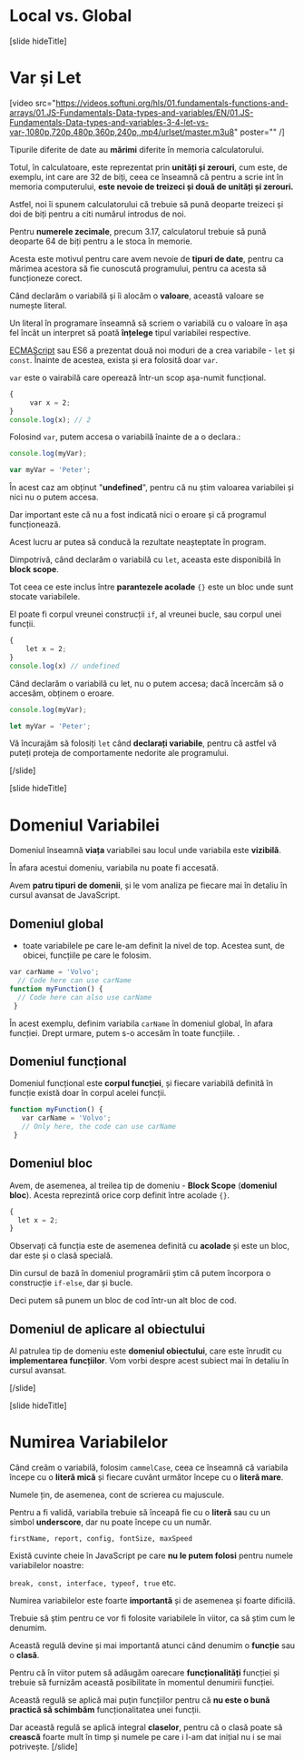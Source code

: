 # Local vs. Global

[slide hideTitle]

# Var și Let
[video src="https://videos.softuni.org/hls/01.fundamentals-functions-and-arrays/01.JS-Fundamentals-Data-types-and-variables/EN/01.JS-Fundamentals-Data-types-and-variables-3-4-let-vs-var-,1080p,720p,480p,360p,240p,.mp4/urlset/master.m3u8" poster="" /]

Tipurile diferite de date au **mărimi** diferite în memoria calculatorului.

Totul, în calculatoare, este reprezentat prin **unități și zerouri**, cum este, de exemplu, int care are 32 de biți, ceea ce înseamnă că pentru a scrie int în memoria computerului, **este nevoie de treizeci și două de unități și zerouri.**

Astfel, noi îi spunem calculatorului că trebuie să pună deoparte treizeci și doi de biți pentru a citi numărul introdus de noi.

Pentru **numerele zecimale**, precum 3.17, calculatorul trebuie să pună deoparte 64 de biți pentru a le stoca în memorie.

Acesta este motivul pentru care avem nevoie de **tipuri de date**, pentru ca mărimea acestora să fie cunoscută programului, pentru ca acesta să funcționeze corect.

Când declarăm o variabilă și îi alocăm o **valoare**, această valoare se numește literal. 

Un literal în programare înseamnă să scriem o variabilă cu o valoare în așa fel încât un interpret să poată **înțelege** tipul variabilei respective. 

[ECMAScript](https://en.wikipedia.org/wiki/ECMAScript) sau ES6 a prezentat două noi moduri de a crea variabile - `let` și `const`. Înainte de acestea, exista și era folosită doar `var`.

`var` este o vairabilă care operează într-un scop așa-numit funcțional. 

``` JavaScript
{
     var x = 2;
}
console.log(x); // 2
```

Folosind `var`, putem accesa o variabilă înainte de a o declara.:

``` js live
console.log(myVar);

var myVar = 'Peter';
```

În acest caz am obținut "**undefined**", pentru că nu știm valoarea variabilei și nici nu o putem accesa.  

Dar important este că nu a fost indicată nici o eroare și că programul funcționează. 

Acest lucru ar putea să conducă la rezultate neașteptate în program.

Dimpotrivă, când declarăm o variabilă cu `let`, aceasta este disponibilă în **block scope**.

Tot ceea ce este inclus între **parantezele acolade** `{}` este un bloc unde sunt stocate variabilele. 

El poate fi corpul vreunei construcții `if`, al vreunei bucle, sau corpul unei funcții.

``` js
{
    let x = 2;
}
console.log(x) // undefined
```

Când declarăm o variabilă cu let, nu o putem accesa; dacă încercăm să o accesăm, obținem o eroare.

``` js live
console.log(myVar);

let myVar = 'Peter';
```
Vă încurajăm să folosiți `let` când **declarați variabile**, pentru că astfel vă puteți proteja de comportamente nedorite ale programului. 

[/slide]

[slide hideTitle]

# Domeniul Variabilei  


Domeniul înseamnă **viața** variabilei sau locul unde variabila este **vizibilă**. 

În afara acestui domeniu, variabila nu poate fi accesată.

Avem **patru tipuri de domenii**, și le vom analiza pe fiecare mai în detaliu în cursul avansat de JavaScript.

## Domeniul global

- toate variabilele pe care le-am definit la nivel de top. Acestea sunt, de obicei, funcțiile pe care le folosim.

``` js
var carName = 'Volvo';
  // Code here can use carName
function myFunction() {
  // Code here can also use carName
 }
```

În acest exemplu, definim variabila `carName` în domeniul global, în afara funcției. Drept urmare, putem s-o accesăm în toate funcțiile. .

## Domeniul funcțional

Domeniul funcțional este **corpul funcției**, și fiecare variabilă definită în funcție există doar în corpul acelei funcții. 

``` js
function myFunction() {
   var carName = 'Volvo';
   // Only here, the code can use carName
 }
 ```

## Domeniul bloc

Avem, de asemenea, al treilea tip de domeniu - **Block Scope** (**domeniul bloc**). Acesta reprezintă orice corp definit între acolade `{}`.

``` js
{
  let x = 2;
} 
```

Observați că funcția este de asemenea definită cu **acolade** și este un bloc, dar este și o clasă specială. 

Din cursul de bază în domeniul programării știm că putem încorpora o construcție `if-else`, dar și bucle. 

Deci putem să punem un bloc de cod într-un alt bloc de cod. 

## Domeniul de aplicare al obiectului

Al patrulea tip de domeniu este **domeniul obiectului**, care este înrudit cu **implementarea funcțiilor**. Vom vorbi despre acest subiect mai în detaliu în cursul avansat.

[/slide]

[slide hideTitle]

# Numirea Variabilelor


Când creăm o variabilă, folosim `cammelCase`, ceea ce înseamnă că variabila începe cu o **literă mică** și fiecare cuvânt următor începe cu o **literă mare**.

Numele țin, de asemenea, cont de scrierea cu majuscule.

Pentru a fi validă, variabila trebuie să înceapă fie cu o **literă** sau cu un simbol **underscore**, dar nu poate începe cu un număr.

`firstName, report, config, fontSize, maxSpeed`

Există cuvinte cheie în JavaScript pe care **nu le putem folosi** pentru numele variabilelor noastre:

`break, const, interface, typeof, true` etc.

Numirea variabilelor este foarte **importantă** și de asemenea și foarte dificilă.
 
Trebuie să știm pentru ce vor fi folosite variabilele în viitor, ca să știm cum le denumim.

Această regulă devine și mai importantă atunci când denumim o **funcție** sau o **clasă**. 

Pentru că în viitor putem să adăugăm oarecare **funcționalități** funcției și trebuie să furnizăm această posibilitate în momentul denumirii funcției.  

Această regulă se aplică mai puțin funcțiilor pentru că **nu este o bună practică să schimbăm** funcționalitatea unei funcții. 

Dar această regulă se aplică integral **claselor**, pentru că o clasă poate să **crească** foarte mult în timp și numele pe care i l-am dat inițial nu i se mai potrivește. 
[/slide]